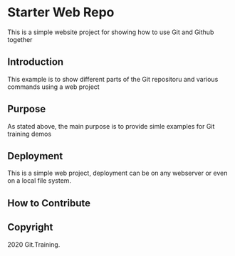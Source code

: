 # Starter Web Repo

This is a simple website project for
showing how to use Git and Github together

## Introduction

This example is to show different parts
of the Git repositoru and various commands
using a web project

## Purpose

As stated above, the main purpose is to
provide simle examples for Git training
demos

## Deployment


This is a simple web project, deployment
can be on any webserver or even on a local
file system.

## How to Contribute


## Copyright

2020 Git.Training.
